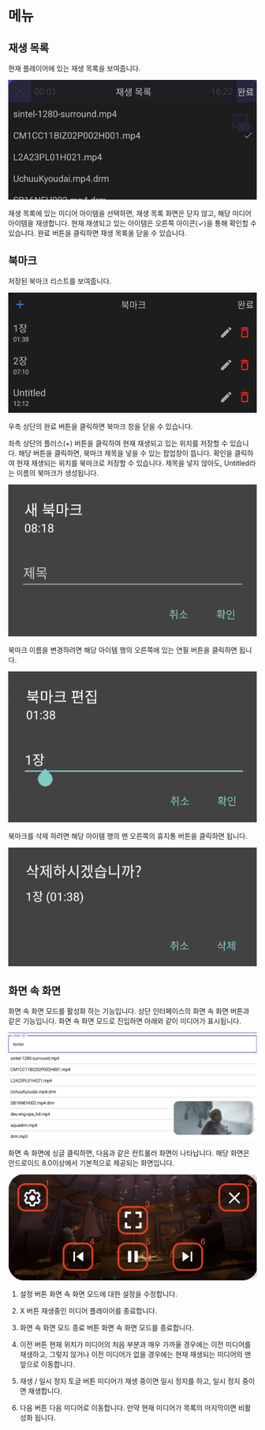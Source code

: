 # 메뉴

## 재생 목록

현재 플레이어에 있는 재생 목록을 보여줍니다.

![](./img/playlist.png)

재생 목록에 있는 미디어 아이템을 선택하면, 재생 목록 화면은 닫지 않고, 해당 미디어 아이템을 재생합니다. 현재 재생되고 있는 아이템은 오른쪽 아이콘(✓)을 통해 확인할 수 있습니다.
완료 버튼을 클릭하면 재생 목록을 닫을 수 있습니다.

## 북마크

저장된 북마크 리스트를 보여줍니다.

![](./img/bookmark.png)

우측 상단의 완료 버튼을 클릭하면 북마크 창을 닫을 수 있습니다.

좌측 상단의 플러스(+) 버튼을 클릭하여 현재 재생되고 있는 위치를 저장할 수 있습니다. 해당 버튼을 클릭하면, 북마크 제목을 넣을 수 있는 팝업창이 뜹니다. 확인을 클릭하여 현재 재생되는 위치를 북마크로 저장할 수 있습니다. 제목을 넣지 않아도, Untitled라는 이름의 북마크가 생성됩니다.

![](./img/new_bookmark.png)

북마크 이름을 변경하려면 해당 아이템 행의 오른쪽에 있는 연필 버튼을 클릭하면 됩니다.

![](./img/edit_bookmark.png)

북마크를 삭제 하려면 해당 아이템 행의 맨 오른쪽의 휴지통 버튼을 클릭하면 됩니다.

![](./img/delete_bookmark.png)

## 화면 속 화면

화면 속 화면 모드를 활성화 하는 기능입니다. 상단 인터페이스의 화면 속 화면 버튼과 같은 기능입니다. 
화면 속 화면 모드로 진입하면 아래와 같이 미디어가 표시됩니다.

![](./img/pip_screenshot.png)

화면 속 화면에 싱글 클릭하면, 다음과 같은 컨트롤러 화면이 나타납니다. 해당 화면은 안드로이드 8.0이상에서 기본적으로 제공되는 화면입니다.

![](./img/controller_in_pip.png)

1. 설정 버튼
화면 속 화면 모드에 대한 설정을 수정합니다.

2. X 버튼
재생중인 미디어 플레이어를 종료합니다.

3. 화면 속 화면 모드 종료 버튼
화면 속 화면 모드를 종료합니다.

4. 이전 버튼
현재 위치가 미디어의 처음 부분과 매우 가까울 경우에는 이전 미디어를 재생하고, 그렇지 않거나 이전 미디어가 없을 경우에는 현재 재생되는 미디어의 맨 앞으로 이동합니다.

5. 재생 / 일시 정지 토글 버튼
미디어가 재생 중이면 일시 정지를 하고, 일시 정지 중이면 재생합니다.

6. 다음 버튼
다음 미디어로 이동합니다. 만약 현재 미디어가 목록의 마지막이면 비활성화 됩니다.
